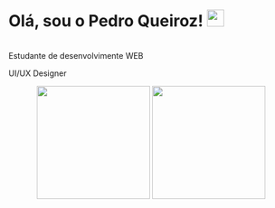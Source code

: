 <h1>Olá, sou o Pedro Queiroz! <img src="https://raw.githubusercontent.com/kaueMarques/kaueMarques/master/hi.gif" width="30px"></h1>

<br>

<div>
Estudante de desenvolvimente WEB
 
UI/UX Designer
</div>

 <div align="center">
 
  <img height="200em" src="https://github-readme-stats.vercel.app/api?username=PedroHP-queiroz&show_icons=true&theme=dark"/>
  <img height="200em" src="https://github-readme-stats.vercel.app/api/top-langs/?username=PedroHP-queiroz&theme=dark"/>
  <br>

</div>
